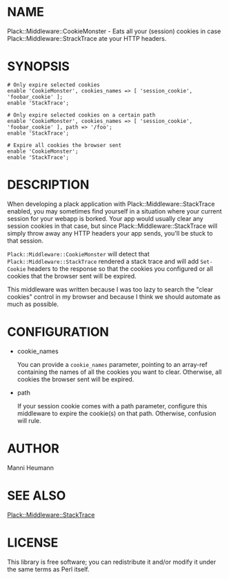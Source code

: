 # NAME

Plack::Middleware::CookieMonster - Eats all your (session) cookies in case Plack::Middleware::StrackTrace ate your HTTP headers.

# SYNOPSIS

    # Only expire selected cookies
    enable 'CookieMonster', cookies_names => [ 'session_cookie', 'foobar_cookie' ];
    enable 'StackTrace';

    # Only expire selected cookies on a certain path
    enable 'CookieMonster', cookies_names => [ 'session_cookie', 'foobar_cookie' ], path => '/foo';
    enable 'StackTrace';

    # Expire all cookies the browser sent
    enable 'CookieMonster';
    enable 'StackTrace';

# DESCRIPTION

When developing a plack application with Plack::Middleware::StackTrace enabled,
you may sometimes find yourself in a situation where your current session for
your webapp is borked. Your app would usually clear any session cookies in that
case, but since Plack::Middleware::StackTrace will simply throw away any HTTP
headers your app sends, you'll be stuck to that session.

`Plack::Middleware::CookieMonster` will detect that `Plack::Middleware::StackTrace`
rendered a stack trace and will add `Set-Cookie` headers to the response so that
the cookies you configured or all cookies that the browser sent will be expired.

This middleware was written because I was too lazy to search the "clear cookies"
control in my browser and because I think we should automate as much as possible.

# CONFIGURATION

- cookie\_names

    You can provide a `cookie_names` parameter, pointing to an array-ref containing
    the names of all the cookies you want to clear. Otherwise, all cookies the browser
    sent will be expired.

- path

    If your session cookie comes with a path parameter, configure this middleware to
    expire the cookie(s) on that path. Otherwise, confusion will rule.

# AUTHOR

Manni Heumann

# SEE ALSO

[Plack::Middleware::StackTrace](https://metacpan.org/pod/Plack::Middleware::StackTrace)

# LICENSE

This library is free software; you can redistribute it and/or modify
it under the same terms as Perl itself.

